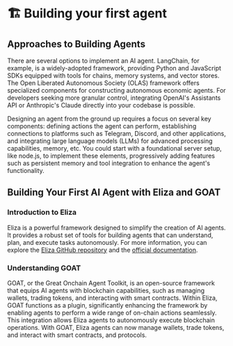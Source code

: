 # 🏗️ Building your first agent

## Approaches to Building Agents

There are several options to implement an AI agent. LangChain, for example, is a widely-adopted framework, providing Python and JavaScript SDKs equipped with tools for chains, memory systems, and vector stores. The Open Liberated Autonomous Society (OLAS) framework offers specialized components for constructing autonomous economic agents. For developers seeking more granular control, integrating OpenAI's Assistants API or Anthropic's Claude directly into your codebase is possible.

Designing an agent from the ground up requires a focus on several key components: defining actions the agent can perform, establishing connections to platforms such as Telegram, Discord, and other applications, and integrating large language models (LLMs) for advanced processing capabilities, memory, etc. You could start with a foundational server setup, like node.js, to implement these elements, progressively adding features such as persistent memory and tool integration to enhance the agent's functionality.

## Building Your First AI Agent with Eliza and GOAT

### Introduction to Eliza

Eliza is a powerful framework designed to simplify the creation of AI agents. It provides a robust set of tools for building agents that can understand, plan, and execute tasks autonomously. For more information, you can explore the [Eliza GitHub repository](https://github.com/ai16z/eliza) and the [official documentation](https://ai16z.github.io/eliza/docs/intro/).

### Understanding GOAT

GOAT, or the Great Onchain Agent Toolkit, is an open-source framework that equips AI agents with blockchain capabilities, such as managing wallets, trading tokens, and interacting with smart contracts. Within Eliza, GOAT functions as a plugin, significantly enhancing the framework by enabling agents to perform a wide range of on-chain actions seamlessly. This integration allows Eliza agents to autonomously execute blockchain operations. With GOAT, Eliza agents can now manage wallets, trade tokens, and interact with smart contracts, and protocols.

